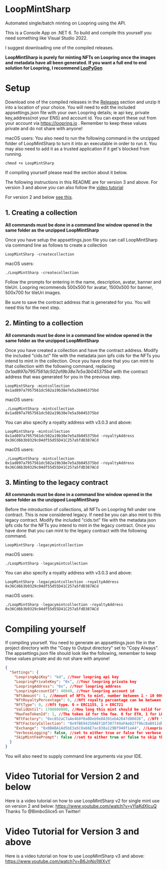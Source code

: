 # LoopMintSharp
Automated single/batch minting on Loopring using the API.

This is a Console App on .NET 6. To build and compile this yourself you need something like Visual Studio 2022. 

I suggest downloading one of the compiled releases.

**LoopMintSharp is purely for minting NFTs on Loopring once the images and metadata have all been generated. If you want a full end to end solution for Loopring, I recommend [LooPyGen](https://github.com/sk33z3r/LooPyGen)**

# Setup 
Download one of the compiled releases in the [Releases](https://github.com/fudgebucket27/LoopMintSharp/releases) section and unzip it into a location of your choice. You will need to edit the included appsettings.json file with your own Loopring details; ie api key, private key,address(not your ENS) and account id. You can export these out from your account via https://loopring.io . Remember to keep these values private and do not share with anyone!

macOS users: You also need to run the following command in the unzipped folder of LoopMintSharp to turn it into an executable in order to run it. You may also need to add it as a trusted application if it get's blocked from running.

```batch
chmod +x LoopMintSharp
```
If compiling yourself please read the section about it below.

The following instructions in this README are for version 3 and above. For version 3 and above you can also follow the [video tutorial](https://www.youtube.com/watch?v=B6JnNo1WXyY)

For version 2 and below [see this](#video-tutorial-for-version-2-and-below).

## 1. Creating a collection
**All commands must be done in a command line window opened in the same folder as the unzipped LoopMintSharp**

Once you have setup the appsettings.json file you can call LoopMintSharp via command line as follows to create a collection

```batch
LoopMintSharp -createcollection
```

macOS users: 
```batch
./LoopMintSharp -createcollection
```

Follow the prompts for entering in the name, description, avatar, banner and tileUri. Loopring recommends 500x500 for avatar, 1500x500 for banner, 500x700 for tileUri images.

Be sure to save the contract address that is generated for you. You will need this for the next step.

## 2. Minting to a collection
**All commands must be done in a command line window opened in the same folder as the unzipped LoopMintSharp**

Once you have created a collection and have the contract address. Modify the included "cids.txt" file with the metadata json ipfs cids for the NFTs you intend to mint in the collection. Once you have done that you can mint to that collection with the following command, replacing *0x1ad897a7957561dc502a19b38e7e5a3b045375bd* with the contract address that was generated for you in the previous step.

```batch
LoopMintSharp -mintcollection 0x1ad897a7957561dc502a19b38e7e5a3b045375bd
```

macOS users: 
```batch
./LoopMintSharp -mintcollection 0x1ad897a7957561dc502a19b38e7e5a3b045375bd
```

You can also specify a royalty address with v3.0.3 and above:

```batch
LoopMintSharp -mintcollection 0x1ad897a7957561dc502a19b38e7e5a3b045375bd -royaltyAddress 0x36Cd6b3b9329c04df55d55D41C257a5fdD387ACd
```

macOS users: 
```batch
./LoopMintSharp -mintcollection 0x1ad897a7957561dc502a19b38e7e5a3b045375bd -royaltyAddress 0x36Cd6b3b9329c04df55d55D41C257a5fdD387ACd
```

## 3. Minting to the legacy contract
**All commands must be done in a command line window opened in the same folder as the unzipped LoopMintSharp**

Before the introduction of collections, all NFTs on Loopring fell under one contract. This is now considered legacy. If need be you can also mint to this legacy contract. Modify the included "cids.txt" file with the metadata json ipfs cids for the NFTs you intend to mint in the legacy contract. Once you have done that you can mint to the legacy contract with the following command.

```batch
LoopMintSharp -legacymintcollection
```

macOS users: 
```batch
./LoopMintSharp -legacymintcollection
```

You can also specify a royalty address with v3.0.3 and above:

```batch
LoopMintSharp -legacymintcollection -royaltyAddress 0x36Cd6b3b9329c04df55d55D41C257a5fdD387ACd
```

macOS users: 
```batch
./LoopMintSharp -legacymintcollection -royaltyAddress 0x36Cd6b3b9329c04df55d55D41C257a5fdD387ACd
```

# Compiling yourself
If compiling yourself. You need to generate an appsettings.json file in the project directory with the "Copy to Output directory" set to "Copy Always". The appsettings.json file should look like the following, remember to keep these values private and do not share with anyone!

```json
{
  "Settings": {
    "LoopringApiKey": "kd", //Your loopring api key
    "LoopringPrivateKey": "0x", //Your loopring private key
    "LoopringAddress": "0x", //Your loopring address
    "LoopringAccountId": 40940, //Your loopring account id 
    "NftAmount": 1, //Amount of NFTs to mint, number between 1 - 10 000
    "NftRoyaltyPercentage": 6, //Nft royalty percentage can be between 0% - 50%
    "NftType": 0, //Nft type. 0 = ERC1155, 1 = ERC721
    "ValidUntil": 1700000000, //How long this mint should be valid for. Shouldn't have to change this value
    "MaxFeeTokenId": 1, //The token id for the fee. 0 for ETH, 1 for LRC
    "NftFactory": "0xc852aC7aAe4b0f0a0Deb9e8A391ebA2047d80026", //Nft factory of loopring
    "NftFactoryCollection": "0x97BE94250AEF1Df307749aFAeD27f9bc8aB911db", //Nft factory for collections on loopring 
    "Exchange": "0x0BABA1Ad5bE3a5C0a66E7ac838a129Bf948f1eA4", //Loopring Exchange address
    "VerboseLogging": false, //set to either true or false for verbose logging. default is false
    "SkipMintFeePrompt": false //set to either true or false to skip the mint fee prompt when batch minting. default is false
  }
}
```
You will also need to supply command line arguments via your IDE.

# Video Tutorial for Version 2 and below
Here is a video tutorial on how to use LoopMintSharp v2 for single mint use on version 2 and below: https://www.youtube.com/watch?v=yYlaKdXIcuQ Thanks To @BimboSlice5 on Twitter! 

# Video Tutorial for Version 3 and above
Here is a video tutorial on how to use LoopMintSharp v3 and above: https://www.youtube.com/watch?v=B6JnNo1WXyY
